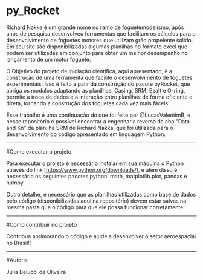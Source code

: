 # py_Rocket
Richard Nakka é um grande nome no ramo de foguetemodelismo, após anos de pesquisa desenvolveu ferramentas que facilitam os cálculos para o desenvolvimento de foguetes motores que utilizam grão propelente sólido. Em seu site são disponibilizadas algumas planilhas no formato excel que podem ser utilizadas em conjunto para obter um melhor desempenho no lançamento de um motor foguete.

O Objetivo do projeto de iniciação científica, aqui apresentado, ́e a construção de uma ferramenta que facilite o desenvolvimento de foguetes experimentais. Isso é feito a patir da construção do pacote pyRocket, que abriga os modulos adaptando as planilhas: Casing, SRM, Ezalt e O-ring, permite a troca de dados e a interação entre planilhas de forma eficiente e direta, tornando a construção dos foguetes cada vez mais fáceis.

Esse trabalho é uma continuação do que foi feito por @LucasValentimB, e nesse repositório é possível encontrar a engenharia reversa da aba "Data and Kn" da planilha SRM de Richard Nakka, que foi utilizada para o desenvolvimento do código apresentado em linguagem Python.

----

#Como executar o projeto

Para executar o projeto é necessário instalar em sua máquina o Python através do link [https://www.python.org/downloads/], e além disso é necessário os seguintes pacotes python: math, matplotlib.plot, pandas e numpy.

Outro detalhe, é necessário que as planilhas utilizadas como base de dados pelo código (disponibilizadas aqui na repositório) devem estar salvas na mesma pasta que o código para que ele possa funcionar corretamente.

----

#Como contribuir no projeto

Contribua aprimorando o código e ajude a desenvolver o setor aeroespacial no Brasil!!

---

#Autoria

Julia Belucci de Oliveira
